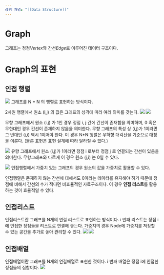```yaml
---
상위 개념: "[[Data Structure]]"
---
```

# Graph
그래프는 정점*Vertex*와 간선*Edge*로 이루어진 데이터 구조이다.
  
# Graph의 표현
## 인접 행렬
![](https://i.imgur.com/E2Ke0vj.png)
그래프를 N * N 의 행렬로 표현하는 방식이다.

2차원 행렬에서 원소 (i,j) 의 값은 그래프의 성격에 따라 여러 의미를 갖는다.
![](https://i.imgur.com/hfUJsPM.png)
![](https://i.imgur.com/41gtpUG.png)

무향 그래프에서 원소 (i,j) 가 1인 경우 정점 i, j 간에 간선이 존재함을 의미하며, 0 혹은 무한대인 경우 간선이 존재하지 않음을 의미한다. 무향 그래프의 특성 상 (i,j)가 1이라면 그 반대인 (j,i) 역시 1이어야 한다. 이 경우 N\*N 행렬은 우하향 대각선을 기준으로 대칭을 이룬다. (물론 표현은 표현 설계에 따라 달라질 수 있다.)

![](https://i.imgur.com/Y2keM9G.png)
유향 그래프에서 원소 (i,j)가 1이라면 정점 i 로부터 정점 j 로 연결되는 간선이 있음을 의미한다. 무향그래프와 다르게 이 경우 원소 (j,i) 는 0일 수 있다.

![](https://i.imgur.com/uERfN6u.png)
인접행렬에서 가중치 있는 그래프의 경우 원소의 값을 가중치로 활용할 수 있다.

인접행렬은 존재하지 않는 간선에 대해서도 0이라는 데이터를 유지해야 하기 때문에 정점에 비해서 간선의 수가 적다면 비효율적인 자료구조이다. 이 경우 **인접 리스트**를 활용하는 것이 효율적일 수 있다.

## 인접리스트
인접리스트란 그래프를 N개의 연결 리스트로 표현하는 방식이다. i 번째 리스트는 정점 i에 인접한 정점들을 리스트로 연결해 놓는다. 가중치의 경우 Node에 가중치를 저장할 수 있는 공간을 추가로 놓아 관리할 수 있다.
![](https://i.imgur.com/kxHN0IH.png)
![](https://i.imgur.com/rQ9mJdq.png)

## 인접배열
인접배열이란 그래프를 N개의 연결배열로 표현한 것이다. i 번째 배열은 정점 i에 인접한 정점들의 집합이다.
![](https://i.imgur.com/xcKRdBS.png)
